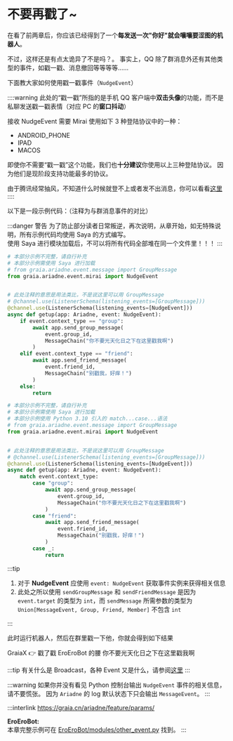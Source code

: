 # 不要再戳了~

在看了前两章后，你应该已经得到了一个**每发送一次"你好"就会嚷嚷要涩图的机器人**。

不过，这样还是有点太诡异了<curtain>不是吗？</curtain>。
事实上，QQ 除了群消息外还有其他类型的事件，如戳一戳、消息撤回等等等等……

下面教大家如何使用戳一戳事件（`NudgeEvent`）

::::warning
此处的“戳一戳”所指的是手机 QQ 客户端中**双击头像**的功能，而不是私聊发送戳一戳表情（对应 PC 的**窗口抖动**）

接收 NudgeEvent 需要 Mirai 使用如下 3 种登陆协议中的一种：

- ANDROID_PHONE
- IPAD
- MACOS

即使你不需要“戳一戳”这个功能，我们也**十分建议**你使用以上三种登陆协议。
因为他们是现阶段支持功能最多的协议。

由于腾讯经常抽风，不知道什么时候就登不上或者发不出消息，你可以看看[这里](/before/install_mirai.md#mirai-出现问题-报错-怎么办)
::::

以下是一段示例代码：（注释为与群消息事件的对比）

:::danger 警告
为了防止部分读者日常叛逆，再次说明，从章开始，如无特殊说明，所有示例代码均使用 Saya 的方式编写。  
使用 Saya 进行模块加载后，不可以将所有代码全部堆在同一个文件里！！！
:::

<CodeGroup>
<CodeGroupItem title="Python <= 3.9">

```python
# 本部分示例不完整，请自行补充
# 本部分示例需使用 Saya 进行加载
# from graia.ariadne.event.message import GroupMessage
from graia.ariadne.event.mirai import NudgeEvent


# 此处注释的意思是用法类比，不是说这里可以用 GroupMessage
# @channel.use(ListenerSchema(listening_events=[GroupMessage]))
@channel.use(ListenerSchema(listening_events=[NudgeEvent]))
async def getup(app: Ariadne, event: NudgeEvent):
    if event.context_type == "group":
        await app.send_group_message(
            event.group_id,
            MessageChain("你不要光天化日之下在这里戳我啊")
        )
    elif event.context_type == "friend":
        await app.send_friend_message(
            event.friend_id,
            MessageChain("别戳我，好痒！")
        )
    else:
        return
```

</CodeGroupItem>
<CodeGroupItem title="Python >= 3.10">

```python
# 本部分示例不完整，请自行补充
# 本部分示例需使用 Saya 进行加载
# 本部分示例使用 Python 3.10 引入的 match...case...语法
# from graia.ariadne.event.message import GroupMessage
from graia.ariadne.event.mirai import NudgeEvent


# 此处注释的意思是用法类比，不是说这里可以用 GroupMessage
# @channel.use(ListenerSchema(listening_events=[GroupMessage]))
@channel.use(ListenerSchema(listening_events=[NudgeEvent]))
async def getup(app: Ariadne, event: NudgeEvent):
    match event.context_type:
        case "group":
            await app.send_group_message(
                event.group_id,
                MessageChain("你不要光天化日之下在这里戳我啊")
            )
        case "friend":
            await app.send_friend_message(
                event.friend_id,
                MessageChain("别戳我，好痒！")
            )
        case _:
            return
```

</CodeGroupItem>
</CodeGroup>

:::tip

1. 对于 **NudgeEvent** 应使用 `event: NudgeEvent` 获取事件实例来获得相关信息
2. 此处之所以使用 `sendGroupMessage` 和 `sendFriendMessage` 是因为 `event.target` 的类型为 `int`，而 `sendMessage` 所需参数的类型为 `Union[MessageEvent, Group, Friend, Member]` 不包含 `int`

:::

此时运行机器人，然后在群里戳一下他，你就会得到如下结果

<chat-window title="Graia Framework Community">
  <chat-toast>GraiaX 👉 戳了戳 EroEroBot 的腰</chat-toast>
  <chat-msg name="EroEroBot" tag="机器人" avatar="/avatar/ero.webp">你不要光天化日之下在这里戳我啊</chat-msg>
</chat-window>

:::tip
有关什么是 Broadcast，各种 Event 又是什么，请参阅[这里](/before/QA.html#_3-什么是-broadcastcontrol)
:::

:::warning
如果你并没有看见 Python 控制台输出 `NudgeEvent` 事件的相关信息，请不要慌张。
因为 `Ariadne` 的 log 默认状态下只会输出 `MessageEvent`。
:::

:::interlink
<https://graia.cn/ariadne/feature/params/>

**EroEroBot:**  
本章完整示例可在 [EroEroBot/modules/other_event.py](https://github.com/GraiaCommunity/EroEroBot/blob/master/modules/other_event.py) 找到。
:::
